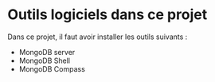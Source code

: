 # Outils logiciels dans ce projet
Dans ce projet, il faut avoir installer les outils suivants : 
* MongoDB server
* MongoDB Shell
* MongoDB Compass



